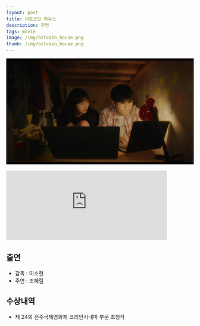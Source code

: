 ```yaml
---
layout: post
title: 비트코인 하우스
description: 주연
tags: movie
image: /img/bitcoin_house.png
thumb: /img/bitcoin_house.png
---
```


![](../img/bitcoin_photo2.jpeg)
<iframe width="432" height="185.5" src="https://www.youtube.com/embed/lK3Yw7WE7qE" title="비트코인 하우스 Grasping at straws | 감독 이소현 LEE So-hyeon | 24th JEONJU IFF OFFICIAL TRAILER" frameborder="0" allow="accelerometer; autoplay; clipboard-write; encrypted-media; gyroscope; picture-in-picture; web-share" allowfullscreen></iframe>


## 출연
- 감독 : 이소현
- 주연 : 조혜림

## 수상내역
- 제 24회 전주국제영화제 코리안시네마 부문 초청작